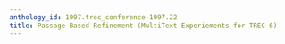 ```yaml
---
anthology_id: 1997.trec_conference-1997.22
title: Passage-Based Refinement (MultiText Experiements for TREC-6)
---
```


